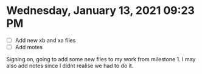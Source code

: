 # Wednesday, January 13, 2021 09:23 PM
- [ ] Add new xb and xa files 
- [ ] Add motes

Signing on, going to add some new files to my work from milestone 1. I may also add notes since I didnt realise we had to do it. 
